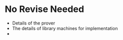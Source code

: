 # No Revise Needed
- Details of the prover 
- The details of library machines for implementation
- 
